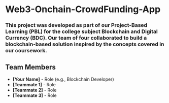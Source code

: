 # Web3-Onchain-CrowdFunding-App

### This project was developed as part of our **Project-Based Learning (PBL)** for the college subject **Blockchain and Digital Currency (BDC)**. Our team of four collaborated to build a blockchain-based solution inspired by the concepts covered in our coursework.

## Team Members
- **[Your Name]** - Role (e.g., Blockchain Developer)
- **[Teammate 1]** - Role
- **[Teammate 2]** - Role
- **[Teammate 3]** - Role

